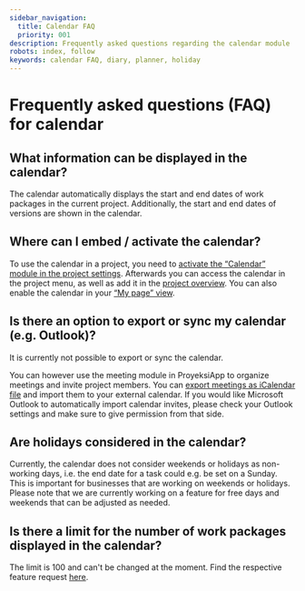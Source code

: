 ```yaml
---
sidebar_navigation:
  title: Calendar FAQ
  priority: 001
description: Frequently asked questions regarding the calendar module
robots: index, follow
keywords: calendar FAQ, diary, planner, holiday
---
```


# Frequently asked questions (FAQ) for calendar

## What information can be displayed in the calendar?

The calendar automatically displays the start and end dates of work packages in the current project. Additionally, the start and end dates of versions are shown in the calendar.

## Where can I embed / activate the calendar?

To use the calendar in a project, you need to [activate the “Calendar” module in the project settings](../../projects/project-settings/modules). Afterwards you can access the calendar in the project menu, as well as add it in the [project overview](../../projects/#global-projects-overview---view-all-projects). You can also enable the calendar in your [“My page” view](../../../getting-started/my-page).

## Is there an option to export or sync my calendar (e.g. Outlook)?

It is currently not possible to export or sync the calendar. 

You can however use the meeting module in ProyeksiApp to organize meetings and invite project members.  You can [export meetings as iCalendar file](../../meetings/#create-or-edit-the-meeting-agenda) and import them to your external calendar. If you would like Microsoft Outlook to automatically import calendar invites, please check your Outlook settings and make sure to give permission from that side.

## Are holidays considered in the calendar?

Currently, the calendar does not consider weekends or holidays as non-working days, i.e. the end date for a task could e.g. be set on a Sunday. This is important for businesses that are working on weekends or holidays. Please note that we are currently working on a feature for free days and weekends that can be adjusted as needed. 

## Is there a limit for the number of work packages displayed in the calendar?

The limit is 100 and can't be changed at the moment. Find the respective feature request [here](https://community.proyeksiapp.com/projects/proyeksiapp/work_packages/35062/activity).